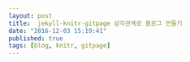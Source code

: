 ```yaml
---
layout: post
title:  jekyll-knitr-gitpage 삼각관계로 블로그 만들기
date: "2016-12-03 15:19:41"
published: true
tags: [blog, knitr, gitpage]
---
```


